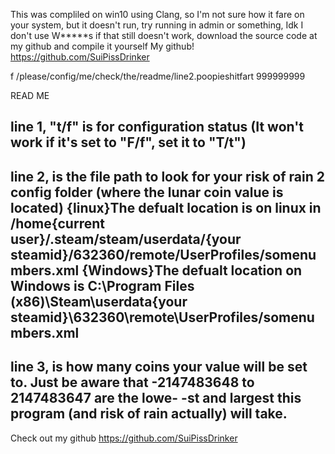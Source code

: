 This was compliled on win10 using Clang, so I'm not sure how it fare on your system, but it doesn't run, try running in admin or something, Idk I don't use W*****s
if that still doesn't work, download the source code at my github and compile it yourself
My github! https://github.com/SuiPissDrinker

f
/please/config/me/check/the/readme/line2.poopieshitfart
999999999


READ ME

line 1, "t/f" is for configuration status (It won't work if it's set to "F/f", set it to "T/t")
-----
line 2, is the file path to look for your risk of rain 2 config folder (where the lunar coin value is located)
{linux}The defualt location is on linux in /home{current user}/.steam/steam/userdata/{your steamid}/632360/remote/UserProfiles/somenumbers.xml
{Windows}The defualt location on Windows is  C:\Program Files (x86)\Steam\userdata\{your steamid}\632360\remote\UserProfiles/somenumbers.xml
-----
line 3, is how many coins your value will be set to. Just be aware that -2147483648 to 2147483647 are the lowe-
-st and largest this program (and risk of rain actually) will take. 
-----
Check out my github https://github.com/SuiPissDrinker

